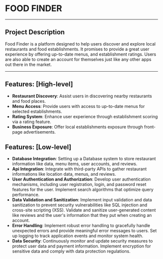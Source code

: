 # **FOOD FINDER**

---

## Project Description

Food Finder is a platform designed to help users discover and explore local restaurants and food establishments. It promises to provide a great user experience by offering up-to-date menus, and establishment ratings. Users are also able to create an account for themselves just like any other apps out there in the market.

---

## Features: [High-level]

- **Restaurant Discovery**: Assist users in discovering nearby restaurants and food places.
- **Menu Access**: Provide users with access to up-to-date menus for selected establishments.
- **Rating System**: Enhance user experience through establishment scoring via a rating feature.
- **Business Exposure**: Offer local establishments exposure through front-page advertisements.

## Features: [Low-level]
- **Database Integration**: Setting up a Database system to store restaurant information like data, menu items, user accounts, and reviews.
- **Api Integration**: Integrate with third-party APIs to gather restaurant informations like location data, menus, and reviews.
- **User Authentication and Authorization**: Develop user authentication mechanisms, including user registration, login, and password reset features for the user. Implement search algorithms that optimize query performance.
- **Data Validation and Sanitization**: Implement input validation and data sanitization to prevent security vulnerabilities like SQL injection and cross-site scripting (XSS). Validate and sanitize user-generated content like reviews and the user's information that they put when creating an account.
- **Error Handling**: Implement robust error handling to gracefully handle unexpected errors and provide meaningful error messages to users. Set up logging to track application events and monitor system health.
- **Data Security**: Continuously monitor and update security measures to protect user data and payment information. Implement encryption for sensitive data and comply with data protection regulations.
  
